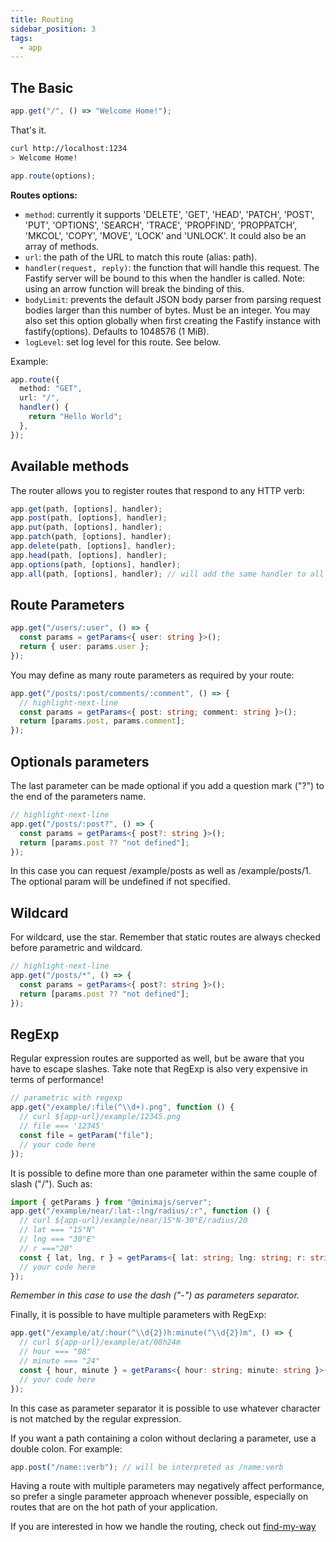 ```yaml
---
title: Routing
sidebar_position: 3
tags:
  - app
---
```


## The Basic

```ts
app.get("/", () => "Welcome Home!");
```

That's it.

```bash
curl http://localhost:1234
> Welcome Home!
```

```ts
app.route(options);
```

**Routes options:**

- `method`: currently it supports 'DELETE', 'GET', 'HEAD', 'PATCH', 'POST', 'PUT', 'OPTIONS', 'SEARCH', 'TRACE', 'PROPFIND', 'PROPPATCH', 'MKCOL', 'COPY', 'MOVE', 'LOCK' and 'UNLOCK'. It could also be an array of methods.
- `url`: the path of the URL to match this route (alias: path).
- `handler(request, reply)`: the function that will handle this request. The Fastify server will be bound to this when the handler is called. Note: using an arrow function will break the binding of this.
- `bodyLimit`: prevents the default JSON body parser from parsing request bodies larger than this number of bytes. Must be an integer. You may also set this option globally when first creating the Fastify instance with fastify(options). Defaults to 1048576 (1 MiB).
- `logLevel`: set log level for this route. See below.

Example:

```ts
app.route({
  method: "GET",
  url: "/",
  handler() {
    return "Hello World";
  },
});
```

## Available methods

The router allows you to register routes that respond to any HTTP verb:

```ts
app.get(path, [options], handler);
app.post(path, [options], handler);
app.put(path, [options], handler);
app.patch(path, [options], handler);
app.delete(path, [options], handler);
app.head(path, [options], handler);
app.options(path, [options], handler);
app.all(path, [options], handler); // will add the same handler to all the supported methods.
```

## Route Parameters

```ts
app.get("/users/:user", () => {
  const params = getParams<{ user: string }>();
  return { user: params.user };
});
```

You may define as many route parameters as required by your route:

```ts
app.get("/posts/:post/comments/:comment", () => {
  // highlight-next-line
  const params = getParams<{ post: string; comment: string }>();
  return [params.post, params.comment];
});
```

## Optionals parameters

The last parameter can be made optional if you add a question mark ("?") to the end of the parameters name.

```ts
// highlight-next-line
app.get("/posts/:post?", () => {
  const params = getParams<{ post?: string }>();
  return [params.post ?? "not defined"];
});
```

In this case you can request /example/posts as well as /example/posts/1. The optional param will be undefined if not specified.

## Wildcard

For wildcard, use the star. Remember that static routes are always checked before parametric and wildcard.

```ts
// highlight-next-line
app.get("/posts/*", () => {
  const params = getParams<{ post?: string }>();
  return [params.post ?? "not defined"];
});
```

## RegExp

Regular expression routes are supported as well, but be aware that you have to escape slashes. Take note that RegExp is also very expensive in terms of performance!

```ts
// parametric with regexp
app.get("/example/:file(^\\d+).png", function () {
  // curl ${app-url}/example/12345.png
  // file === '12345'
  const file = getParam("file");
  // your code here
});
```

It is possible to define more than one parameter within the same couple of slash ("/"). Such as:

```ts
import { getParams } from "@minimajs/server";
app.get("/example/near/:lat-:lng/radius/:r", function () {
  // curl ${app-url}/example/near/15°N-30°E/radius/20
  // lat === "15°N"
  // lng === "30°E"
  // r ==="20"
  const { lat, lng, r } = getParams<{ lat: string; lng: string; r: string }>();
  // your code here
});
```

_Remember in this case to use the dash ("-") as parameters separator._

Finally, it is possible to have multiple parameters with RegExp:

```ts
app.get("/example/at/:hour(^\\d{2})h:minute(^\\d{2})m", () => {
  // curl ${app-url}/example/at/08h24m
  // hour === "08"
  // minute === "24"
  const { hour, minute } = getParams<{ hour: string; minute: string }>();
  // your code here
});
```

In this case as parameter separator it is possible to use whatever character is not matched by the regular expression.

If you want a path containing a colon without declaring a parameter, use a double colon. For example:

```ts
app.post("/name::verb"); // will be interpreted as /name:verb
```

Having a route with multiple parameters may negatively affect performance, so prefer a single parameter approach whenever possible, especially on routes that are on the hot path of your application.

If you are interested in how we handle the routing, check out [find-my-way](https://github.com/delvedor/find-my-way)
